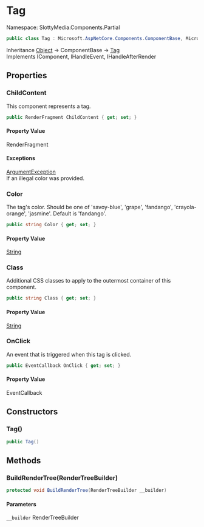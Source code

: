 # Tag

Namespace: SlottyMedia.Components.Partial

```csharp
public class Tag : Microsoft.AspNetCore.Components.ComponentBase, Microsoft.AspNetCore.Components.IComponent, Microsoft.AspNetCore.Components.IHandleEvent, Microsoft.AspNetCore.Components.IHandleAfterRender
```

Inheritance [Object](https://docs.microsoft.com/en-us/dotnet/api/system.object) → ComponentBase → [Tag](./slottymedia.components.partial.tag.md)<br>
Implements IComponent, IHandleEvent, IHandleAfterRender

## Properties

### **ChildContent**

This component represents a tag.

```csharp
public RenderFragment ChildContent { get; set; }
```

#### Property Value

RenderFragment<br>

#### Exceptions

[ArgumentException](https://docs.microsoft.com/en-us/dotnet/api/system.argumentexception)<br>
If an illegal color was provided.

### **Color**

The tag's color.
 Should be one of 'savoy-blue', 'grape', 'fandango', 'crayola-orange', 'jasmine'.
 Default is 'fandango'.

```csharp
public string Color { get; set; }
```

#### Property Value

[String](https://docs.microsoft.com/en-us/dotnet/api/system.string)<br>

### **Class**

Additional CSS classes to apply to the outermost container of this component.

```csharp
public string Class { get; set; }
```

#### Property Value

[String](https://docs.microsoft.com/en-us/dotnet/api/system.string)<br>

### **OnClick**

An event that is triggered when this tag is clicked.

```csharp
public EventCallback OnClick { get; set; }
```

#### Property Value

EventCallback<br>

## Constructors

### **Tag()**

```csharp
public Tag()
```

## Methods

### **BuildRenderTree(RenderTreeBuilder)**

```csharp
protected void BuildRenderTree(RenderTreeBuilder __builder)
```

#### Parameters

`__builder` RenderTreeBuilder<br>
